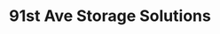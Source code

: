 ---
title: "91st Ave Storage Solutions"
url: /peoria/91st-ave-storage-solutions/
shop: storage rental
---